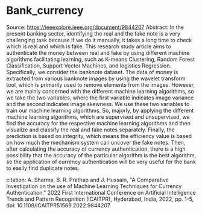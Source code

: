 # Bank_currency

Source: https://ieeexplore.ieee.org/document/9844207
Abstract:
In the present banking sector, identifying the real and the fake note is a very challenging task because if we do it manually, it takes a long time to check which is real and which is fake. This research study article aims to authenticate the money between real and fake by using different machine algorithms facilitating learning, such as K-means Clustering, Random Forest Classification, Support Vector Machines, and logistics Regression. Specifically, we consider the banknote dataset. The data of money is extracted from various banknote images by using the wavelet transform tool, which is primarily used to remove elements from the images. However, we are mainly concerned with the different machine learning algorithms, so we take the two variables, where the first variable indicates image variance and the second indicates image skewness. We use these two variables to train our machine learning algorithms. So, majorly, by applying the different machine learning algorithms, which are supervised and unsupervised, we find the accuracy for the respective machine learning algorithms and then visualize and classify the real and fake notes separately. Finally, the prediction is based on integrity, which means the efficiency value is based on how much the mechanism system can uncover the fake notes. Then, after calculating the accuracy of currency authentication, there is a high possibility that the accuracy of the particular algorithm is the best algorithm, so the application of currency authentication will be very useful for the bank to easily find duplicate notes.

citation: A. Sharma, B. R. Prathap and J. Hussain, "A Comparative Investigation on the use of Machine Learning Techniques for Currency Authentication," 2022 First International Conference on Artificial Intelligence Trends and Pattern Recognition (ICAITPR), Hyderabad, India, 2022, pp. 1-5, doi: 10.1109/ICAITPR51569.2022.9844207.
